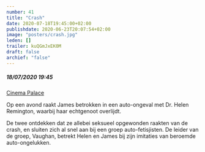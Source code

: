 ```yaml
---
number: 41
title: "Crash"
date: 2020-07-18T19:45:00+02:00
publishdate: 2020-06-23T20:07:54+02:00
image: "posters/crash.jpg"
leden: []
trailer: kuQGmJxEK0M
draft: false 
archief: "false"
---
```


##### 18/07/2020 19:45

[Cinema Palace](https://cinema-palace.be/fr/film/grand-entretien-avec-david-cronenberg-crash)

Op een avond raakt James betrokken in een auto-ongeval met Dr. Helen Remington,
waarbij haar echtgenoot overlijdt.
<!--more-->
De twee ontdekken dat ze allebei seksueel opgewonden raakten van de crash, en
sluiten zich al snel aan bij een groep auto-fetisjisten. De leider van de groep,
Vaughan, betrekt Helen en James bij zijn imitaties van beroemde auto-ongelukken.
